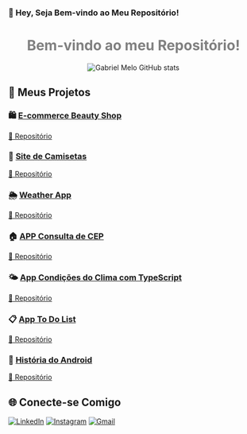 ### 👋 Hey, Seja Bem-vindo ao Meu Repositório!

<div align="center">
  <h1 style="color:gray;">Bem-vindo ao meu Repositório!</h1>
  <img src="https://github-readme-stats.vercel.app/api?username=GabriielMelo&show_icons=true&theme=vision-friendly-dark" alt="Gabriel Melo GitHub stats">
</div>

## 📂 Meus Projetos

### 🛍️ [E-commerce Beauty Shop](https://beautyshop-tau.vercel.app/)
[🔗 Repositório](https://github.com/GabriielMelo/projeto-beauty-shop)

### 👕 [Site de Camisetas](https://big-hulk-red-greece.bohr.io/)
[🔗 Repositório](https://github.com/GabriielMelo/projeto-jquery-site_camisetas)

### 🌦️ [Weather App](https://big-volleyball-silver-bahrain.bohr.io/)
[🔗 Repositório](https://github.com/GabriielMelo/Weather_App)

### 🏠 [APP Consulta de CEP](https://gabriielmelo.github.io/CEP-APP/)
[🔗 Repositório](https://github.com/GabriielMelo/CEP-APP)

### 🌤️ [App Condições do Clima com TypeScript](https://gabriielmelo.github.io/App-Tempo-Ts/)
[🔗 Repositório](https://github.com/GabriielMelo/App-Tempo-Ts)

### 📋 [App To Do List](https://gabriielmelo.github.io/projeto-lista-de-tarefas/)
[🔗 Repositório](https://github.com/GabriielMelo/projeto-lista-de-tarefas)

### 🤖 [História do Android](https://big-golf-orange-norway.bohr.io/)
[🔗 Repositório](https://github.com/GabriielMelo/projeto-android)

## 🌐 Conecte-se Comigo

[![LinkedIn](https://img.shields.io/badge/LinkedIn-0077B5?style=for-the-badge&logo=linkedin&logoColor=white)](https://www.linkedin.com/in/gabriel-melo-b66b9524b/)
[![Instagram](https://img.shields.io/badge/Instagram-E4405F?style=for-the-badge&logo=instagram&logoColor=white)](https://www.instagram.com/gabriiel.melo/)
[![Gmail](https://img.shields.io/badge/Gmail-D14836?style=for-the-badge&logo=gmail&logoColor=white)](mailto:gabrielmelo64@gmail.com)
